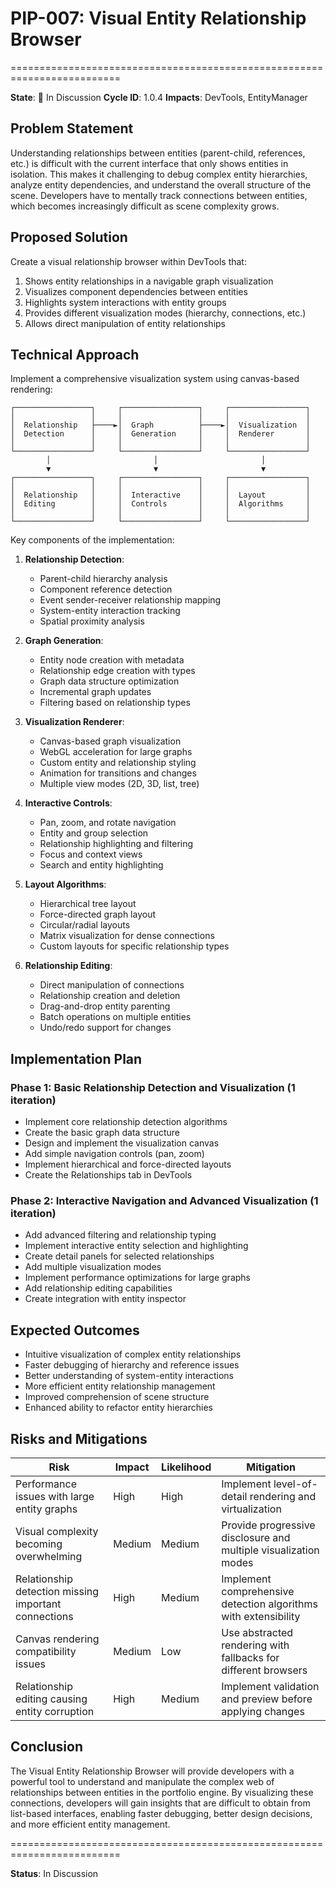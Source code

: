 # PIP-007: Visual Entity Relationship Browser
=========================================================================

**State**: 🔵 In Discussion
**Cycle ID**: 1.0.4
**Impacts**: DevTools, EntityManager

## Problem Statement
Understanding relationships between entities (parent-child, references, etc.) is difficult with the current interface that only shows entities in isolation. This makes it challenging to debug complex entity hierarchies, analyze entity dependencies, and understand the overall structure of the scene. Developers have to mentally track connections between entities, which becomes increasingly difficult as scene complexity grows.

## Proposed Solution
Create a visual relationship browser within DevTools that:
1. Shows entity relationships in a navigable graph visualization
2. Visualizes component dependencies between entities
3. Highlights system interactions with entity groups
4. Provides different visualization modes (hierarchy, connections, etc.)
5. Allows direct manipulation of entity relationships

## Technical Approach
Implement a comprehensive visualization system using canvas-based rendering:

```ascii
┌─────────────────┐     ┌─────────────────┐     ┌─────────────────┐
│                 │     │                 │     │                 │
│  Relationship   ├────►│  Graph          ├────►│  Visualization  │
│  Detection      │     │  Generation     │     │  Renderer       │
│                 │     │                 │     │                 │
└─────────────────┘     └─────────────────┘     └─────────────────┘
        │                       │                       │
        ▼                       ▼                       ▼
┌─────────────────┐     ┌─────────────────┐     ┌─────────────────┐
│                 │     │                 │     │                 │
│  Relationship   │     │  Interactive    │     │  Layout         │
│  Editing        │     │  Controls       │     │  Algorithms     │
│                 │     │                 │     │                 │
└─────────────────┘     └─────────────────┘     └─────────────────┘
```

Key components of the implementation:

1. **Relationship Detection**:
   - Parent-child hierarchy analysis
   - Component reference detection
   - Event sender-receiver relationship mapping
   - System-entity interaction tracking
   - Spatial proximity analysis

2. **Graph Generation**:
   - Entity node creation with metadata
   - Relationship edge creation with types
   - Graph data structure optimization
   - Incremental graph updates
   - Filtering based on relationship types

3. **Visualization Renderer**:
   - Canvas-based graph visualization
   - WebGL acceleration for large graphs
   - Custom entity and relationship styling
   - Animation for transitions and changes
   - Multiple view modes (2D, 3D, list, tree)

4. **Interactive Controls**:
   - Pan, zoom, and rotate navigation
   - Entity and group selection
   - Relationship highlighting and filtering
   - Focus and context views
   - Search and entity highlighting

5. **Layout Algorithms**:
   - Hierarchical tree layout
   - Force-directed graph layout
   - Circular/radial layouts
   - Matrix visualization for dense connections
   - Custom layouts for specific relationship types

6. **Relationship Editing**:
   - Direct manipulation of connections
   - Relationship creation and deletion
   - Drag-and-drop entity parenting
   - Batch operations on multiple entities
   - Undo/redo support for changes

## Implementation Plan

### Phase 1: Basic Relationship Detection and Visualization (1 iteration)
- Implement core relationship detection algorithms
- Create the basic graph data structure
- Design and implement the visualization canvas
- Add simple navigation controls (pan, zoom)
- Implement hierarchical and force-directed layouts
- Create the Relationships tab in DevTools

### Phase 2: Interactive Navigation and Advanced Visualization (1 iteration)
- Add advanced filtering and relationship typing
- Implement interactive entity selection and highlighting
- Create detail panels for selected relationships
- Add multiple visualization modes
- Implement performance optimizations for large graphs
- Add relationship editing capabilities
- Create integration with entity inspector

## Expected Outcomes
- Intuitive visualization of complex entity relationships
- Faster debugging of hierarchy and reference issues
- Better understanding of system-entity interactions
- More efficient entity relationship management
- Improved comprehension of scene structure
- Enhanced ability to refactor entity hierarchies

## Risks and Mitigations

| Risk | Impact | Likelihood | Mitigation |
|------|--------|------------|------------|
| Performance issues with large entity graphs | High | High | Implement level-of-detail rendering and virtualization |
| Visual complexity becoming overwhelming | Medium | Medium | Provide progressive disclosure and multiple visualization modes |
| Relationship detection missing important connections | High | Medium | Implement comprehensive detection algorithms with extensibility |
| Canvas rendering compatibility issues | Medium | Low | Use abstracted rendering with fallbacks for different browsers |
| Relationship editing causing entity corruption | High | Medium | Implement validation and preview before applying changes |

## Conclusion
The Visual Entity Relationship Browser will provide developers with a powerful tool to understand and manipulate the complex web of relationships between entities in the portfolio engine. By visualizing these connections, developers will gain insights that are difficult to obtain from list-based interfaces, enabling faster debugging, better design decisions, and more efficient entity management.

=========================================================================

**Status**: In Discussion